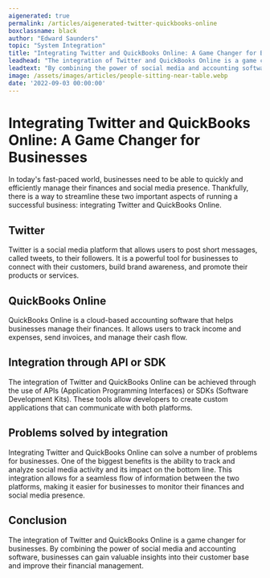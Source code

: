```yaml
---
aigenerated: true
permalink: /articles/aigenerated-twitter-quickbooks-online
boxclassname: black
author: "Edward Saunders"
topic: "System Integration"
title: "Integrating Twitter and QuickBooks Online: A Game Changer for Businesses"
leadhead: "The integration of Twitter and QuickBooks Online is a game changer for businesses"
leadtext: "By combining the power of social media and accounting software, businesses can gain valuable insights into their customer base and improve their financial management."
image: /assets/images/articles/people-sitting-near-table.webp
date: '2022-09-03 00:00:00'
---
```

<div class="arttext">    <h1>Integrating Twitter and QuickBooks Online: A Game Changer for Businesses</h1>
    <p>In today's fast-paced world, businesses need to be able to quickly and efficiently manage their finances and social media presence. Thankfully, there is a way to streamline these two important aspects of running a successful business: integrating Twitter and QuickBooks Online.</p>
    <h2>Twitter</h2>
    <p>Twitter is a social media platform that allows users to post short messages, called tweets, to their followers. It is a powerful tool for businesses to connect with their customers, build brand awareness, and promote their products or services.</p>
    <h2>QuickBooks Online</h2>
    <p>QuickBooks Online is a cloud-based accounting software that helps businesses manage their finances. It allows users to track income and expenses, send invoices, and manage their cash flow.</p>
    <h2>Integration through API or SDK</h2>
    <p>The integration of Twitter and QuickBooks Online can be achieved through the use of APIs (Application Programming Interfaces) or SDKs (Software Development Kits). These tools allow developers to create custom applications that can communicate with both platforms. </p>
    <h2>Problems solved by integration</h2>
    <p>Integrating Twitter and QuickBooks Online can solve a number of problems for businesses. One of the biggest benefits is the ability to track and analyze social media activity and its impact on the bottom line. This integration allows for a seamless flow of information between the two platforms, making it easier for businesses to monitor their finances and social media presence. </p>
    <h2>Conclusion</h2>
    <p>The integration of Twitter and QuickBooks Online is a game changer for businesses. By combining the power of social media and accounting software, businesses can gain valuable insights into their customer base and improve their financial management. </p>
</div>